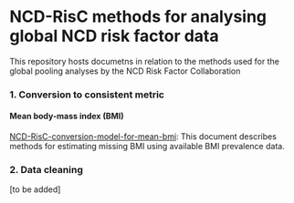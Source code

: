 # NCD-RisC methods for analysing global NCD risk factor data
This repository hosts documetns in relation to the methods used for the global pooling analyses by the NCD Risk Factor Collaboration

### 1. Conversion to consistent metric
#### Mean body-mass index (BMI)
[NCD-RisC-conversion-model-for-mean-bmi](https://github.com/NCD-RisC/ncdrisc-methods/blob/9ea60fcee98361b5f1ac81247aa1c6606ff32322/NCD-RisC-conversion-model-for-mean-bmi.pdf): This document describes methods for estimating missing BMI using available BMI prevalence data.

### 2. Data cleaning
[to be added]
